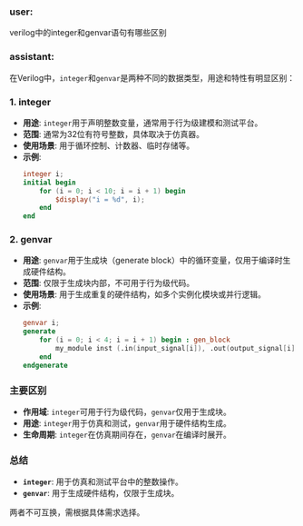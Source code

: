 ### user: 

verilog中的integer和genvar语句有哪些区别

### assistant: 

在Verilog中，`integer`和`genvar`是两种不同的数据类型，用途和特性有明显区别：

### 1. **integer**
- **用途**: `integer`用于声明整数变量，通常用于行为级建模和测试平台。
- **范围**: 通常为32位有符号整数，具体取决于仿真器。
- **使用场景**: 用于循环控制、计数器、临时存储等。
- **示例**:
  ```verilog
  integer i;
  initial begin
      for (i = 0; i < 10; i = i + 1) begin
          $display("i = %d", i);
      end
  end
  ```

### 2. **genvar**
- **用途**: `genvar`用于生成块（generate block）中的循环变量，仅用于编译时生成硬件结构。
- **范围**: 仅限于生成块内部，不可用于行为级代码。
- **使用场景**: 用于生成重复的硬件结构，如多个实例化模块或并行逻辑。
- **示例**:
  ```verilog
  genvar i;
  generate
      for (i = 0; i < 4; i = i + 1) begin : gen_block
          my_module inst (.in(input_signal[i]), .out(output_signal[i]));
      end
  endgenerate
  ```

### 主要区别
- **作用域**: `integer`可用于行为级代码，`genvar`仅用于生成块。
- **用途**: `integer`用于仿真和测试，`genvar`用于硬件结构生成。
- **生命周期**: `integer`在仿真期间存在，`genvar`在编译时展开。

### 总结
- **`integer`**: 用于仿真和测试平台中的整数操作。
- **`genvar`**: 用于生成硬件结构，仅限于生成块。

两者不可互换，需根据具体需求选择。